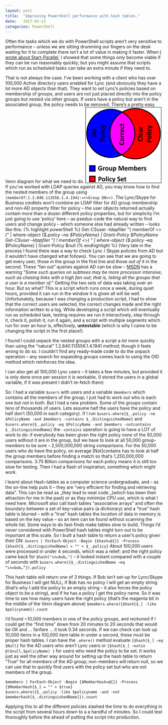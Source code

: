 ```yaml
---
layout: post
title:  "Improving PowerShell performance with hash tables."
date:   2017-03-13
categories: PowerShell
---
```


Often the tasks which we do with PowerShell scripts aren’t very sensitive to performance – unless we are sitting drumming our fingers on the desk waiting for it to complete there isn’t a lot of value in making it faster.   When [I wrote about Start-Parallel](/powershell/2016/12/06/100TimesFasterStartParallel.html), I showed that some things only become viable if they can be run reasonably quickly; but you might assume that scripts which run as scheduled tasks can take an extra minute if they need to.


That is not always the case.  I’ve been working with a client who has over 100,000 Active directory users enabled for Lync (and obviously they have a lot more AD objects than that). They want to set Lync’s policies based on membership of groups, and users are not just placed directly into the policy groups but nested via other groups. If users have a policy but aren’t in the associated group, the policy needs to be removed. There’s a pretty easy Venn diagram for what we need to do.
![VennDiagram](/assets/venn-diagram.png)
If you’ve worked with LDAP queries against AD, you may know how to find the nested members of the group using `(memberOf:1.2.840.113556.1.4.1941:=<<Group DN>>)`.
The Lync/Skype for Business cmdlets won’t combine an LDAP filter for AD group membership and non-AD property filter for policy – the user objects returned actually contain more than a dozen different policy properties, but for simplicity I’m just going to use ‘policy’ here – as pseduo-code the natural way to find users and change policy – which someone else had already written – looks like this:
{% highlight powerShell %}
Get-CSuser –ldapfiler "(   memberOf <<nested group>> )" | where-object {$_.policy –ne $PolicyName} | Grant-Policy $PolicyName
Get-CSuser –ldapfiler "( ! memberOf <<nested group>>) " | where-object {$_.policy –eq $PolicyName} | Grant-Policy $null
{% endhighlight %}
(Very late in the process I found there was a way to check Lync / Skype policies from AD but it wouldn’t have changed what follows).
You can see that we are going to get every user, those _in_ the group in the first line and those _out of_ it in the second. These “fan out” queries against AD can be slow – [MSDN](https://docs.microsoft.com/en-gb/windows/win32/adsi/search-filter-syntax) has a warning _“Some such queries on subtrees may be more processor intensive, such as chasing links with a high fan-out; that is, listing all the groups that a user is a member of.”_   Getting the two sets of data was taking over an hour.  But so what? This is a script which runs once a week, during quiet hours, provided it can run in the window it is given all will be well.  Unfortunately, because I was changing a production script, I had to show that the correct users are selected, the correct changes made and the right information written to a log. While developing a script which will eventually run as scheduled task, testing requires we run it interactively, step through it, check it, polish it, run it again, and a script with multiple segments which run for over an hour is, effectively, **untestable** (which is why I came to be changing the script in the first place!).

I found I could unpack the nested groups with a script a _lot_ more quickly than using the “natural” 1.2.840.113556.1.4.1941 method; though it feels _wrong_ to do so. I couldn’t find any ready-made code to do the unpack operation – any search for expanding groups comes back to using the OID method which reinforces the idea.

I can also get all 100,000 Lync users – it takes a few minutes, but provided it is only done once per session it is workable, (I stored the users in a global variable, if it was present I didn’t re-fetch them)

So: I had a variable `$users` with users and a variable `$members` which contains all the members of the group; I just had to work out who is each one but not in both. But I had a new problem. Some of the groups contain tens of thousands of users. Lets assume half the users have the policy and half don’t (50,000 in each category). If I run
`$users.where{$_.policy -ne $PolicyName -and $members -contains $_.DistinguishedName}`
and
`$users.where{$_.policy -eq $PolicyName -and $members -notcontains $_.DistinguishedName}`
the `-contains` operation is going to have a LOT of work to do: if everybody has been given the right policy _none_ of the 50,000 users without it are in the group, but we have to look at all 50,000 group-members to be sure – 2,500,000,000 string comparisons. For the 50,000 users who do have the policy, on average \[Not\]contains has to look at half the group  members before finding a match so that’s 1,250,000,000 comparisons. 3.75 Billion comparisons for each policy means it is still too slow for testing. Then I had a flash of inspiration, something which might work.

I learnt about Hash-tables as a computer science undergraduate, and – as the on-line help puts it  – they are “very efficient for finding and retrieving data”. This can be read as _they lead to neat code _(which has been their attraction for me in the past) or as _they minimize CPU use_, which is what I need here.  Microsoft also call hash tables  “associative arrays” and often the boundary between a set of key-value pairs (a dictionary) and a “true” hash table is blurred – with a “true” hash tables the _location_ of data in memory is based on the key value – so an item can be found without scanning the whole list. Some ways to do fast-finds make tables slow to build. Things I’d never considered with PowerShell hash tables might turn out to be important at this scale. So I built a hash table to return a user’s policy given their DN:
`$users | ForEach-Object -Begin {$hash=@{}} -Process {$hash[$_.distinguishedName] = "" + $_.policy}`
About 100,000 users were processed in under 4 seconds, which was a relief; and the right policy came back for `$hash["cn=bob…"]`
– it looked instant compared with a couple of seconds with `$users.where({$_.distinguishedName –eq “cn=bob…”}).policy`

This hash table will return one of 3 things. If Bob isn’t set-up for Lync/Skype for Business I will get NULL; if Bob has no policy I will get an empty string (that’s why I add the policy to an empty string – it also forces the policy object to be a string), and if he has a policy I get the policy name. So it was time to see how many users have the right policy (that’s the magenta bit in the middle of the Venn diagram above)
`$members.where({$hash[$_] -like $policyname}).count`

I’d found ~10,000 members in one of the policy groups, and reckoned if I could get the “find time” down from 20 minutes to 20 seconds that would be OK and … fanfare … it took 0.34 seconds. If we can check can look up 10,000 items in a 100,000 item table in under a second, these must be proper hash tables. I can have the `.where()` method evaluate
`{$hash[$_] –eq $Null}` for the AD users who aren’t Lync users or
`{$hash[$_] –notin @($null,$policyName) }` for users who need the policy to be set.
It works just as well the other way around for setting up the hash table to return “True” for all members of the AD group; non-members will return null, so we can use that to quickly find users with the policy set but who are not members of the group.
```
$members | ForEach-Object -Begin {$MemberHash=@{}} -Process {$MemberHash[$_] = "" + $true}
$users.where({$_.policy -like $policyname -and -not $memberhash[$_.distinguishedName]}).count
```

Applying this to all the different policies slashed the time to do everything in the script from several hours down to a a handful of minutes.  So I could test thoroughly before the ahead of putting the script into production.
